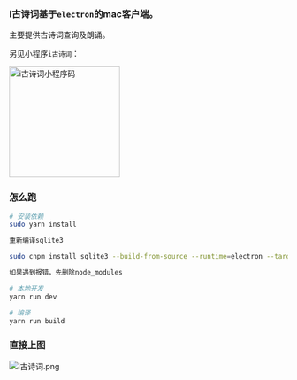 ### i古诗词基于`electron`的mac客户端。

主要提供古诗词查询及朗诵。

另见小程序`i古诗词`：

<img alt="i古诗词小程序码" src="https://i.loli.net/2018/11/11/5be80d00518d4.jpg" width="200">

### 怎么跑

``` bash
# 安装依赖
sudo yarn install

重新编译sqlite3

sudo cnpm install sqlite3 --build-from-source --runtime=electron --target=2.0.4 --dist-url=https://atom.io/download/electron --module_name=node_sqlite3 --module_path=../lib/binding/electron-v2.0-darwin-x64

如果遇到报错，先删除node_modules

# 本地开发
yarn run dev

# 编译
yarn run build
```

### 直接上图

![i古诗词.png](https://s2.ax1x.com/2019/06/30/Z3n1yt.png)
